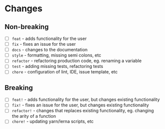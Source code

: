 # Changes

<!-- describe here the changes introduced -->

## Non-breaking

- [ ] `feat` - adds functionality for the user
- [ ] `fix` - fixes an issue for the user
- [ ] `docs` - changes to the documentation
- [ ] `style` - formatting, missing semi colons, etc
- [ ] `refactor` - refactoring production code, eg. renaming a variable
- [ ] `test` - adding missing tests, refactoring tests
- [ ] `chore` - configuration of lint, IDE, issue template, etc

## Breaking

- [ ] `feat!` - adds functionality for the user, but changes existing
functionality
- [ ] `fix!` - fixes an issue for the user, but changes existing functionality
- [ ] `refactor!` - changes that replaces existing functionality, eg. changing
the arity of a function
- [ ] `chore!` - updating yarn/lerna scripts, etc

